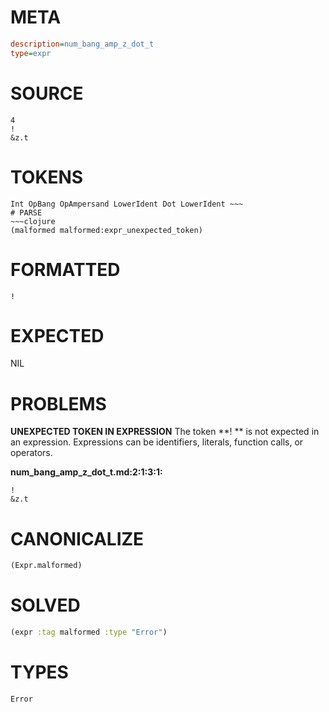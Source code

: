 # META
~~~ini
description=num_bang_amp_z_dot_t
type=expr
~~~
# SOURCE
~~~roc
4
!
&z.t
~~~
# TOKENS
~~~text
Int OpBang OpAmpersand LowerIdent Dot LowerIdent ~~~
# PARSE
~~~clojure
(malformed malformed:expr_unexpected_token)
~~~
# FORMATTED
~~~roc
!
~~~
# EXPECTED
NIL
# PROBLEMS
**UNEXPECTED TOKEN IN EXPRESSION**
The token **!
** is not expected in an expression.
Expressions can be identifiers, literals, function calls, or operators.

**num_bang_amp_z_dot_t.md:2:1:3:1:**
```roc
!
&z.t
```


# CANONICALIZE
~~~clojure
(Expr.malformed)
~~~
# SOLVED
~~~clojure
(expr :tag malformed :type "Error")
~~~
# TYPES
~~~roc
Error
~~~
